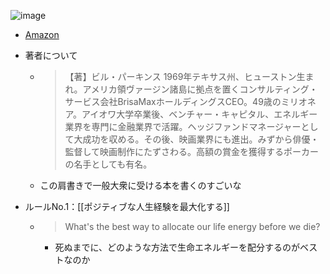 
![image](https://gyazo.com/399921003b0c36f106c9a25d8b4a4514/thumb/1000)
- [Amazon](https://amzn.to/3phlKK5)
- 著者について
    - > 【著】ビル・パーキンス 1969年テキサス州、ヒューストン生まれ。アメリカ領ヴァージン諸島に拠点を置くコンサルティング・サービス会社BrisaMaxホールディングスCEO。49歳のミリオネア。アイオワ大学卒業後、ベンチャー・キャピタル、エネルギー業界を専門に金融業界で活躍。ヘッジファンドマネージャーとして大成功を収める。その後、映画業界にも進出。みずから俳優・監督して映画制作にたずさわる。高額の賞金を獲得するポーカーの名手としても有名。
    - この肩書きで一般大衆に受ける本を書くのすごいな

- ルールNo.1：[[ポジティブな人生経験を最大化する]]
    - > What's the best way to allocate our life energy before we die?
        - 死ぬまでに、どのような方法で生命エネルギーを配分するのがベストなのか
